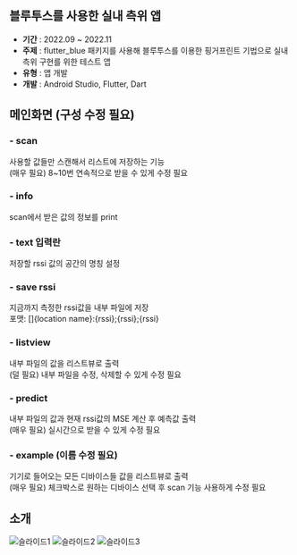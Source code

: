 ## 블루투스를 사용한 실내 측위 앱
- **기간**  : 2022.09 ~ 2022.11
- **주제**  : flutter_blue 패키지를 사용해 블루투스를 이용한 핑거프린트 기법으로 실내 측위 구현를 위한 테스트 앱
- **유형**  : 앱 개발
- **개발**  : Android Studio, Flutter, Dart

## 메인화면 (구성 수정 필요)
### - scan
사용할 값들만 스캔해서 리스트에 저장하는 기능<br>
(매우 필요) 8~10번 연속적으로 받을 수 있게 수정 필요
### - info
scan에서 받은 값의 정보를 print
### - text 입력란
저장할 rssi 값의 공간의 명칭 설정 
### - save rssi
지금까지 측정한 rssi값을 내부 파일에 저장<br>
포맷: []{location name}:{rssi};{rssi};{rssi}
### - listview
내부 파일의 값을 리스트뷰로 출력<br>
(덜 필요) 내부 파일을 수정, 삭제할 수 있게 수정 필요
### - predict
내부 파일의 값과 현재 rssi값의 MSE 계산 후 예측값 출력<br>
(매우 필요) 실시간으로 받을 수 있게 수정 필요
### - example (이름 수정 필요)
기기로 들어오는 모든 디바이스들 값을 리스트뷰로 출력<br>
(매우 필요) 체크박스로 원하는 디바이스 선택 후 scan 기능 사용하게 수정 필요
## 소개
![슬라이드1](https://user-images.githubusercontent.com/81956540/230839970-d603abf2-e5dd-46e6-abd0-a9bc8c72ef1f.PNG)
![슬라이드2](https://user-images.githubusercontent.com/81956540/230839992-2843415b-c939-494d-9c6a-7304d0ab6551.PNG)
![슬라이드3](https://user-images.githubusercontent.com/81956540/230840004-dec5c541-f0af-400c-a2b4-2a179197b6d8.PNG)
